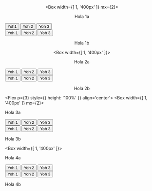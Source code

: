 <div>
<Flex p={3}	style={{ height: '100%' }}	align='center'>		

<Box width={[ 1, '400px' ]} mx={2}>
<p>Hola 1a</p>
<Button mx={3} my={1}> Yoh1 </Button>
<Button mx={3}> Yoh 2</Button>
<Button mx={3}> Yoh 3</Button>
<br/>
<Button mx={3}> Yoh 1</Button>
<Button mx={3}> Yoh 2</Button>
<Button mx={3}> Yoh 3</Button>
<p>Hola 1b</p>
</Box>		

<Box width={[ 1, '400px' ]}>		
<p>Hola 2a</p>
<Button mx={3} my={1}> Yoh 1</Button>
<Button mx={3}> Yoh 2</Button>
<Button mx={3}> Yoh 3</Button>
<br/>
<Button mx={3}> Yoh 1</Button>
<Button mx={3}> Yoh 2</Button>
<Button mx={3}> Yoh 3</Button>
<p>Hola 2b</p>
</Box>
</Flex>

<p></p>

<Flex p={3}	style={{ height: '100%' }}	align='center'>
<Box width={[ 1, '400px' ]} mx={2}>		
<p>Hola 3a</p>		
<Button mx={3} my={1}> Yoh 1</Button>
<Button mx={3}> Yoh 2</Button>
<Button mx={3}> Yoh 3</Button>
<br/>
<Button mx={3}> Yoh 1</Button>
<Button mx={3}> Yoh 2</Button>
<Button mx={3}> Yoh 3</Button>
<p>Hola 3b</p>
</Box>

<Box width={[ 1, '400px' ]}>		
<p>Hola 4a</p>
<Button mx={3} my={1}> Yoh 1</Button>
<Button mx={3}> Yoh 2</Button>
<Button mx={3}> Yoh 3</Button>
<br/>
<Button mx={3}> Yoh 1</Button>
<Button mx={3}> Yoh 2</Button>
<Button mx={3}> Yoh 3</Button>
<p>Hola 4b</p>
</Box>

</Flex>
</div>
